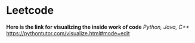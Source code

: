 # Leetcode
**Here is the link for visualizing the inside work of code** 
*Python, Java, C++*
https://pythontutor.com/visualize.html#mode=edit  
